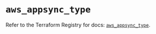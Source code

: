# `aws_appsync_type`

Refer to the Terraform Registry for docs: [`aws_appsync_type`](https://registry.terraform.io/providers/hashicorp/aws/6.9.0/docs/resources/appsync_type).
